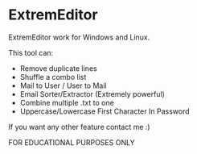 # ExtremEditor

ExtremEditor work for Windows and Linux.

This tool can:
- Remove duplicate lines
- Shuffle a combo list
- Mail to User / User to Mail
- Email Sorter/Extractor (Extremely powerful)
- Combine multiple .txt to one
- Uppercase/Lowercase First Character In Password

If you want any other feature contact me :)

FOR EDUCATIONAL PURPOSES ONLY
